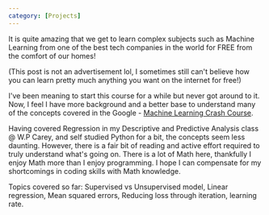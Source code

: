 ```yaml
---
category: [Projects]
---
```


It is quite amazing that we get to learn complex subjects such as Machine Learning from one of the best tech companies in the world for FREE from the comfort of our homes!

(This post is not an advertisement lol, I sometimes still can't believe how you can learn pretty much anything you want on the internet for free!)

I've been meaning to start this course for a while but never got around to it. Now, I feel I have more background and a better base to understand many of the concepts covered in the Google - [Machine Learning Crash Course](https://developers.google.com/machine-learning/crash-course).

Having covered Regression in my Descriptive and Predictive Analysis class @ W.P Carey, and self studied Python for a bit, the concepts seem less daunting. However, there is a fair bit of reading and active effort required to truly understand what's going on. There is a lot of Math here, thankfully I enjoy Math more than I enjoy programming. I hope I can compensate for my shortcomings in coding skills with Math knowledge.

Topics covered so far: Supervised vs Unsupervised model, Linear regression, Mean squared errors, Reducing loss through iteration, learning rate.
